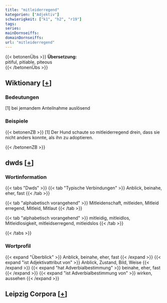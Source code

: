 ```yaml
---
title: "mitleiderregend"
kategorien: ["Adjektiv"]
schwierigkeit: ["k1", "h2", "r19"]
tags:
series:
mainDornseiffs:
domainDornseiffs:
url: "mitleiderregend"
---
```


{{< betonenÜbs >}}
**Übersetzung:**  
pitiful, pitiable, piteous  
{{< /betonenÜbs >}}

## Wiktionary [[+](https://de.wiktionary.org/wiki/mitleiderregend)]

### Bedeutungen
[1] bei jemandem Anteilnahme auslösend  

### Beispiele
{{< betonenZB >}}
[1] Der Hund schaute so mitleiderregend drein, dass sie nicht anders konnte, als ihn zu adoptieren.  

{{< /betonenZB >}}


## dwds [[+](https://www.dwds.de/wb/mitleiderregend)]

### Wortinformation
{{< tabs "Dwds" >}}
{{< tab "Typische Verbindungen" >}}
Anblick, beinahe, eher, fast
{{< /tab >}}

{{< tab "alphabetisch vorangehend" >}}
Mitleidenschaft, mitleiden, Mitleid erregend, Mitleid, Mitlaut
{{< /tab >}}

{{< tab "alphabetisch vorangehend" >}}
mitleidig, mitleidlos, Mitleidlosigkeit, mitleidserregend, mitleidslos
{{< /tab >}}

{{< /tabs >}}

### Wortprofil
{{< expand "Überblick" >}} Anblick, beinahe, eher, fast {{< /expand >}}
{{< expand "ist Adjektivattribut von" >}} Anblick, Zustand, Bild, Weise {{< /expand >}}
{{< expand "hat Adverbialbestimmung" >}} beinahe, eher, fast {{< /expand >}}
{{< expand "ist Adverbialbestimmung von" >}} wirken, aussehen {{< /expand >}}

## Leipzig Corpora [[+](https://corpora.uni-leipzig.de/en/res?word=mitleiderregend&corpusId=deu_newscrawl-public_2018)]

